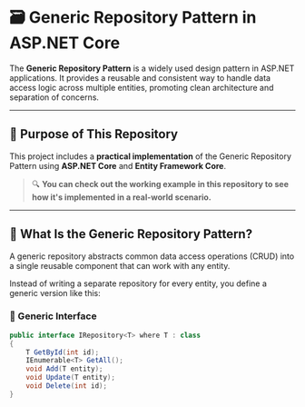 # 🗃️ Generic Repository Pattern in ASP.NET Core

The **Generic Repository Pattern** is a widely used design pattern in ASP.NET applications. It provides a reusable and consistent way to handle data access logic across multiple entities, promoting clean architecture and separation of concerns.

---

## 🎯 Purpose of This Repository

This project includes a **practical implementation** of the Generic Repository Pattern using **ASP.NET Core** and **Entity Framework Core**.

> 🔍 **You can check out the working example in this repository to see how it's implemented in a real-world scenario.**

---

## 🧱 What Is the Generic Repository Pattern?

A generic repository abstracts common data access operations (CRUD) into a single reusable component that can work with any entity.

Instead of writing a separate repository for every entity, you define a generic version like this:

### 🧩 Generic Interface

```csharp
public interface IRepository<T> where T : class
{
    T GetById(int id);
    IEnumerable<T> GetAll();
    void Add(T entity);
    void Update(T entity);
    void Delete(int id);
}
